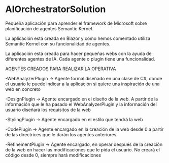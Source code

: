 # AIOrchestratorSolution

Pequeña aplicación para aprender el framework de Microsoft sobre planificación de agentes Semantic Kernel.

La aplicación está creada en Blazor y como hemos comentado utiliza Semantic Kernel con su funcionalidad de agentes. 

La aplicación está creada para hacer pequeñas webs con la ayuda de diferentes agentes de IA. Cada agente o plugin tiene una funcionalidad. 

AGENTES CREADOS PARA REALIZAR LA OPERATIVA 

-WebAnalyzerPlugin -> Agente formal diseñado en una clase de C#, donde el usuario le puede indicar a la aplicación si quiere una inspiración de una web en concreto

-DesignPlugin -> Agente encargado en el diseño de la web. A partir de la información que le ha pasado el WebAnalyzerPlugin y la información del usuario diseñará los requisitos de la web

-StylingPlugin -> Agente encargado en el estilo que tendrá la web

-CodePlugin -> Agente encargado en la creación de la web desde 0 a partir de las directrices que le darán los agentes anteriores

-RefinementPlugin -> Agente encargado, en operar después de la creación de la web en hacer las modificaciones que le pida el usuario. No creará el código desde 0, siempre hará modificaciones
